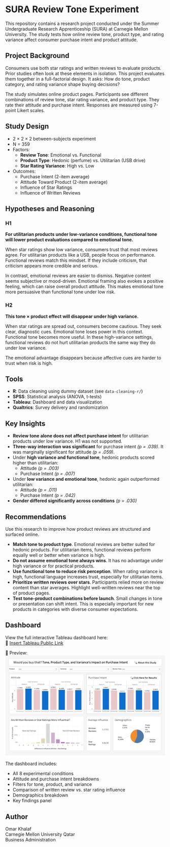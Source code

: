 # SURA Review Tone Experiment

This repository contains a research project conducted under the Summer Undergraduate Research Apprenticeship (SURA) at Carnegie Mellon University. The study tests how online review tone, product type, and rating variance affect consumer purchase intent and product attitude.

## Project Background

Consumers use both star ratings and written reviews to evaluate products. Prior studies often look at these elements in isolation. This project evaluates them together in a full-factorial design. It asks: How do tone, product category, and rating variance shape buying decisions?

The study simulates online product pages. Participants see different combinations of review tone, star rating variance, and product type. They rate their attitude and purchase intent. Responses are measured using 7-point Likert scales.

## Study Design

- 2 × 2 × 2 between-subjects experiment
- N = 359
- Factors:
  - **Review Tone**: Emotional vs. Functional
  - **Product Type**: Hedonic (perfume) vs. Utilitarian (USB drive)
  - **Star Rating Variance**: High vs. Low
- Outcomes:
  - Purchase Intent (2-item average)
  - Attitude Toward Product (2-item average)
  - Influence of Star Ratings
  - Influence of Written Reviews

## Hypotheses and Reasoning

### H1

**For utilitarian products under low-variance conditions, functional tone will lower product evaluations compared to emotional tone.**

When star ratings show low variance, consumers trust that most reviews agree. For utilitarian products like a USB, people focus on performance. Functional reviews match this mindset. If they include criticism, that criticism appears more credible and serious.

In contrast, emotional reviews are easier to dismiss. Negative content seems subjective or mood-driven. Emotional framing also evokes a positive feeling, which can raise overall product attitude. This makes emotional tone more persuasive than functional tone under low risk.

### H2

**This tone × product effect will disappear under high variance.**

When star ratings are spread out, consumers become cautious. They seek clear, diagnostic cues. Emotional tone loses power in this context. Functional tone becomes more useful. In these high-variance settings, functional reviews do not hurt utilitarian products the same way they do under low variance.

The emotional advantage disappears because affective cues are harder to trust when risk is high.

## Tools

- **R**: Data cleaning using dummy dataset (see `data-cleaning-r/`)
- **SPSS**: Statistical analysis (ANOVA, t-tests)
- **Tableau**: Dashboard and data visualization
- **Qualtrics**: Survey delivery and randomization


## Key Insights

- **Review tone alone does not affect purchase intent** for utilitarian products under low variance. H1 was not supported.
- **Three-way interaction was significant** for purchase intent *(p = .039)*. It was marginally significant for attitude *(p = .059)*.
- Under **high variance and functional tone**, hedonic products scored higher than utilitarian:
  - Attitude *(p = .003)*
  - Purchase Intent *(p = .007)*
- Under **low variance and emotional tone**, hedonic again outperformed utilitarian:
  - Attitude *(p = .011)*
  - Purchase Intent *(p = .042)*
- **Gender differed significantly across conditions** *(p = .030)*

## Recommendations

Use this research to improve how product reviews are structured and surfaced online.

- **Match tone to product type**. Emotional reviews are better suited for hedonic products. For utilitarian items, functional reviews perform equally well or better when variance is high.
- **Do not assume emotional tone always wins**. It has no advantage under high variance or for practical products.
- **Use functional tone to reduce risk perception**. When rating variance is high, functional language increases trust, especially for utilitarian items.
- **Prioritize written reviews over stars**. Participants relied more on review content than star averages. Highlight well-written reviews near the top of product pages.
- **Test tone-product combinations before launch**. Small changes in tone or presentation can shift intent. This is especially important for new products in categories with diverse consumer expectations.

## Dashboard

View the full interactive Tableau dashboard here:  
🔗 [Insert Tableau Public Link](https://public.tableau.com/views/WouldYouBuyThatOnlineReviewsandPurchaseIntentDashboard/Dashboard1?:language=en-US&:sid=&:redirect=auth&:display_count=n&:origin=viz_share_link)

📸 Preview:  
![Dashboard Screenshot](dashboard/dashboard_overview.png)

The dashboard includes:
- All 8 experimental conditions
- Attitude and purchase intent breakdowns
- Filters for tone, product, and variance
- Comparison of written review vs. star rating influence
- Demographics breakdown
- Key findings panel

## Author

Omar Khalaf  
Carnegie Mellon University Qatar  
Business Administration




